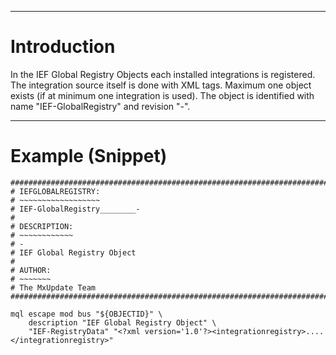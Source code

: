 


---


# Introduction #

In the IEF Global Registry Objects each installed integrations is registered.
The integration source itself is done with XML tags. Maximum one object exists
(if at minimum one integration is used). The object is identified with name
"IEF-GlobalRegistry" and revision "-".


---


# Example (Snippet) #
```
################################################################################
# IEFGLOBALREGISTRY:
# ~~~~~~~~~~~~~~~~~~
# IEF-GlobalRegistry________-
#
# DESCRIPTION:
# ~~~~~~~~~~~~
# -
# IEF Global Registry Object
#
# AUTHOR:
# ~~~~~~~
# The MxUpdate Team
################################################################################

mql escape mod bus "${OBJECTID}" \
    description "IEF Global Registry Object" \
    "IEF-RegistryData" "<?xml version='1.0'?><integrationregistry>....</integrationregistry>"
```